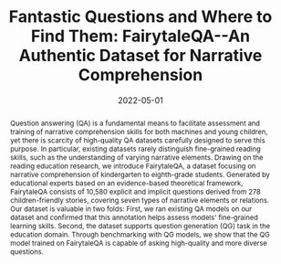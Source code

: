 ---
title: 'Fantastic Questions and Where to Find Them: FairytaleQA--An Authentic Dataset for Narrative Comprehension'
subtitle: ''
summary: ''
authors:
- Ying Xu
- admin
- Mo Yu
- Daniel Ritchie
- Bingsheng Yao
- Tongshuang Wu
- Zheng Zhang
- Toby Jia-Jun Li
- Nora Bradford
- Branda Sun
- Tran Hoang
- Yisi Sang
- Yufang Hou
- Xiaojuan Ma
- Diyi Yang
- Nanyun Peng
- Zhou Yu
- Mark Warschauer
tags: []
categories: []
date: '2022-05-01'
lastmod: 2024-05-01T19:01:43-04:00
featured: false
draft: false

image:
  caption: ''
  focal_point: ''
  preview_only: false

projects: []
publishDate: '2024-05-01T23:01:43.257235Z'
publication_types:
- '1'
abstract: "Question answering (QA) is a fundamental means to facilitate assessment and training of narrative comprehension skills for both machines and young children, yet there is scarcity of high-quality QA datasets carefully designed to serve this purpose. In particular, existing datasets rarely distinguish fine-grained reading skills, such as the understanding of varying narrative elements. Drawing on the reading education research, we introduce FairytaleQA, a dataset focusing on narrative comprehension of kindergarten to eighth-grade students. Generated by educational experts based on an evidence-based theoretical framework, FairytaleQA consists of 10,580 explicit and implicit questions derived from 278 children-friendly stories, covering seven types of narrative elements or relations. Our dataset is valuable in two folds: First, we ran existing QA models on our dataset and confirmed that this annotation helps assess models' fine-grained learning skills. Second, the dataset supports question generation (QG) task in the education domain. Through benchmarking with QG models, we show that the QG model trained on FairytaleQA is capable of asking high-quality and more diverse questions."
publication: "In Proceedings of the 60th Annual Meeting of the Association for Computational Linguistics"
url_pdf: 'https://aclanthology.org/2022.acl-long.34.pdf'
url_code: 'https://github.com/WorkInTheDark/FairytaleQA_Dataset'
url_dataset: 'https://github.com/WorkInTheDark/FairytaleQA_Dataset'
url_poster: ''
url_project: 'https://fairytaleqa.github.io/'
url_slides: ''
url_source: ''
url_video: ''
---